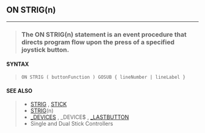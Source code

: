 ## ON STRIG(n)
---
<blockquote>

### The ON STRIG(n) statement is an event procedure that directs program flow upon the press of a specified joystick button.

</blockquote>

#### SYNTAX

<blockquote>

`ON STRIG ( buttonFunction ) GOSUB { lineNumber | lineLabel }`

</blockquote>

#### SEE ALSO

<blockquote>

* [STRIG](./STRIG.md) , [STICK](./STICK.md)
* [STRIG](./STRIG.md)(n)
* [_DEVICES](./_DEVICES.md) , _DEVICE$ , [_LASTBUTTON](./_LASTBUTTON.md)
* Single and Dual Stick Controllers

</blockquote>
